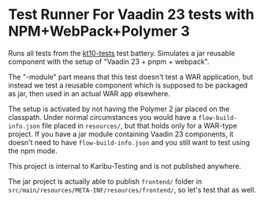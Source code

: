 # Test Runner For Vaadin 23 tests with NPM+WebPack+Polymer 3

Runs all tests from the [kt10-tests](../kt10-tests) test battery.
Simulates a jar reusable component with the setup of
"Vaadin 23 + pnpm + webpack".

The "-module" part means that this test doesn't test a WAR application,
but instead we test a reusable component which is supposed to be packaged
as jar, then used in an actual WAR app elsewhere.

The setup is activated by not having the Polymer 2 jar placed on the classpath.
Under normal circumstances you would have a `flow-build-info.json` file
placed in `resources/`, but that holds only for a WAR-type project.
If you have a jar module containing Vaadin 23 components, it doesn't need
to have `flow-build-info.json` and you still want to test using
the npm mode.

This project is internal to Karibu-Testing and is not published anywhere.

The jar project is actually able to publish `frontend/` folder in
`src/main/resources/META-INF/resources/frontend/`, so let's test that as well.
